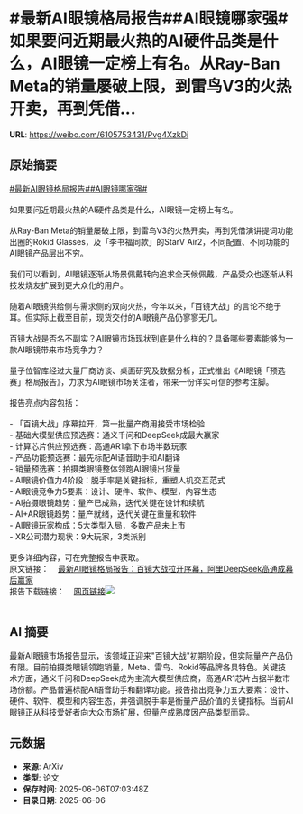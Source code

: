 # #最新AI眼镜格局报告##AI眼镜哪家强#如果要问近期最火热的AI硬件品类是什么，AI眼镜一定榜上有名。从Ray-Ban Meta的销量屡破上限，到雷鸟V3的火热开卖，再到凭借...

**URL**: https://weibo.com/6105753431/Pvg4XzkDi

## 原始摘要

<a href="https://m.weibo.cn/search?containerid=231522type%3D1%26t%3D10%26q%3D%23%E6%9C%80%E6%96%B0AI%E7%9C%BC%E9%95%9C%E6%A0%BC%E5%B1%80%E6%8A%A5%E5%91%8A%23&amp;extparam=%23%E6%9C%80%E6%96%B0AI%E7%9C%BC%E9%95%9C%E6%A0%BC%E5%B1%80%E6%8A%A5%E5%91%8A%23" data-hide=""><span class="surl-text">#最新AI眼镜格局报告#</span></a><a href="https://m.weibo.cn/search?containerid=231522type%3D1%26t%3D10%26q%3D%23AI%E7%9C%BC%E9%95%9C%E5%93%AA%E5%AE%B6%E5%BC%BA%23&amp;extparam=%23AI%E7%9C%BC%E9%95%9C%E5%93%AA%E5%AE%B6%E5%BC%BA%23" data-hide=""><span class="surl-text">#AI眼镜哪家强#</span></a><br><br>如果要问近期最火热的AI硬件品类是什么，AI眼镜一定榜上有名。<br><br>从Ray-Ban Meta的销量屡破上限，到雷鸟V3的火热开卖，再到凭借演讲提词功能出圈的Rokid Glasses，及「李书福同款」的StarV Air2，不同配置、不同功能的AI眼镜产品层出不穷。<br><br>我们可以看到，AI眼镜逐渐从场景佩戴转向追求全天候佩戴，产品受众也逐渐从科技发烧友扩展到更大众化的用户。<br><br>随着AI眼镜供给侧与需求侧的双向火热，今年以来，「百镜大战」的言论不绝于耳。但实际上截至目前，现货交付的AI眼镜产品仍寥寥无几。<br><br>百镜大战是否名不副实？AI眼镜市场现状到底是什么样的？具备哪些要素能够为一款AI眼镜带来市场竞争力？<br><br>量子位智库经过大量厂商访谈、桌面研究及数据分析，正式推出《AI眼镜「预选赛」格局报告》，力求为AI眼镜市场关注者，带来一份详实可信的参考注脚。<br><br>报告亮点内容包括：<br><br>- 「百镜大战」序幕拉开，第一批量产商用接受市场检验<br>- 基础大模型供应预选赛：通义千问和DeepSeek成最大赢家<br>- 计算芯片供应预选赛：高通AR1拿下市场半数玩家<br>- 产品功能预选赛：最先标配AI语音助手和AI翻译<br>- 销量预选赛：拍摄类眼镜整体领跑AI眼镜出货量<br>- AI眼镜价值力4阶段：脱手率是关键指标，重塑人机交互范式<br>- AI眼镜竞争力5要素：设计、硬件、软件、模型，内容生态<br>- AI拍摄眼镜趋势：量产已成熟，迭代关键在设计和续航<br>- AI+AR眼镜趋势：量产就绪，迭代关键在重量和软件<br>- AI眼镜玩家构成：5大类型入局，多数产品未上市<br>- XR公司潜力现状：9大玩家，3类派别<br><br>更多详细内容，可在完整报告中获取。<br>原文链接：<a href="https://weibo.cn/sinaurl?u=https%3A%2F%2Fmp.weixin.qq.com%2Fs%2Fnf9ercIIBGflULaEKQ_eGg" data-hide=""><span class="url-icon"><img style="width: 1rem;height: 1rem" src="https://h5.sinaimg.cn/upload/2015/09/25/3/timeline_card_small_web_default.png" referrerpolicy="no-referrer"></span><span class="surl-text">最新AI眼镜格局报告：百镜大战拉开序幕，阿里DeepSeek高通成幕后赢家</span></a><br>报告下载链接：<a href="https://weibo.cn/sinaurl?u=https%3A%2F%2Fjkhbjkhb.feishu.cn%2Fwiki%2FW5D7wuDcbiPXDLkaRLQcAJpOn8f%3Ffrom%3Dfrom_copylink" data-hide=""><span class="url-icon"><img style="width: 1rem;height: 1rem" src="https://h5.sinaimg.cn/upload/2015/09/25/3/timeline_card_small_web_default.png" referrerpolicy="no-referrer"></span><span class="surl-text">网页链接</span></a><img style="" src="https://tvax3.sinaimg.cn/large/006Fd7o3gy1i25g7bg1h5j30u00luds5.jpg" referrerpolicy="no-referrer"><br><br>

## AI 摘要

最新AI眼镜市场报告显示，该领域正迎来"百镜大战"初期阶段，但实际量产产品仍有限。目前拍摄类眼镜领跑销量，Meta、雷鸟、Rokid等品牌各具特色。关键技术方面，通义千问和DeepSeek成为主流大模型供应商，高通AR1芯片占据半数市场份额。产品普遍标配AI语音助手和翻译功能。报告指出竞争力五大要素：设计、硬件、软件、模型和内容生态，并强调脱手率是衡量产品价值的关键指标。当前AI眼镜正从科技爱好者向大众市场扩展，但量产成熟度因产品类型而异。

## 元数据

- **来源**: ArXiv
- **类型**: 论文
- **保存时间**: 2025-06-06T07:03:48Z
- **目录日期**: 2025-06-06
